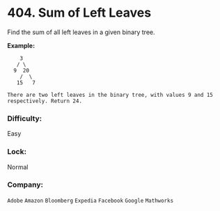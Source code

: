 # 404. Sum of Left Leaves

Find the sum of all left leaves in a given binary tree.
 
**Example:**

```
    3
   / \
  9  20
    /  \
   15   7

There are two left leaves in the binary tree, with values 9 and 15 respectively. Return 24.
```

### Difficulty:
Easy 

### Lock:
Normal 

### Company:
`Adobe` `Amazon` `Bloomberg` `Expedia` `Facebook` `Google` `Mathworks`
